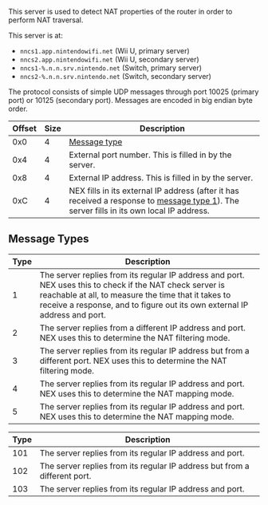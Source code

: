 This server is used to detect NAT properties of the router in order to perform NAT traversal.

This server is at:<br>
- `nncs1.app.nintendowifi.net` (Wii U, primary server)
- `nncs2.app.nintendowifi.net` (Wii U, secondary server)
- `nncs1-%.n.n.srv.nintendo.net` (Switch, primary server)
- `nncs2-%.n.n.srv.nintendo.net` (Switch, secondary server)

The protocol consists of simple UDP messages through port 10025 (primary port) or 10125 (secondary port). Messages are encoded in big endian byte order.

| Offset | Size | Description |
| --- | --- | --- |
| 0x0 | 4 | [Message type](#message-types) |
| 0x4 | 4 | External port number. This is filled in by the server. |
| 0x8 | 4 | External IP address. This is filled in by the server. |
| 0xC | 4 | NEX fills in its external IP address (after it has received a response to [message type 1](#message-types)). The server fills in its own local IP address. |

## Message Types
| Type | Description |
| --- | --- |
| 1 | The server replies from its regular IP address and port. NEX uses this to check if the NAT check server is reachable at all, to measure the time that it takes to receive a response, and to figure out its own external IP address and port. |
| 2 | The server replies from a different IP address and port. NEX uses this to determine the NAT filtering mode. |
| 3 | The server replies from its regular IP address but from a different port. NEX uses this to determine the NAT filtering mode. |
| 4 | The server replies from its regular IP address and port. NEX uses this to determine the NAT mapping mode. |
| 5 | The server replies from its regular IP address and port. NEX uses this to determine the NAT mapping mode. |

| Type | Description |
| --- | --- |
| 101 | The server replies from its regular IP address and port. |
| 102 | The server replies from its regular IP address but from a different port. |
| 103 | The server replies from its regular IP address and port. |
